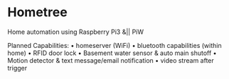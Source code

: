 # Hometree
Home automation using Raspberry Pi3 &amp;|| PiW

Planned Capabilities:
• homeserver (WiFi)
• bluetooth capabilities (within home)
• RFID door lock
• Basement water sensor & auto main shutoff
• Motion detector & text message/email notification
• video stream after trigger
